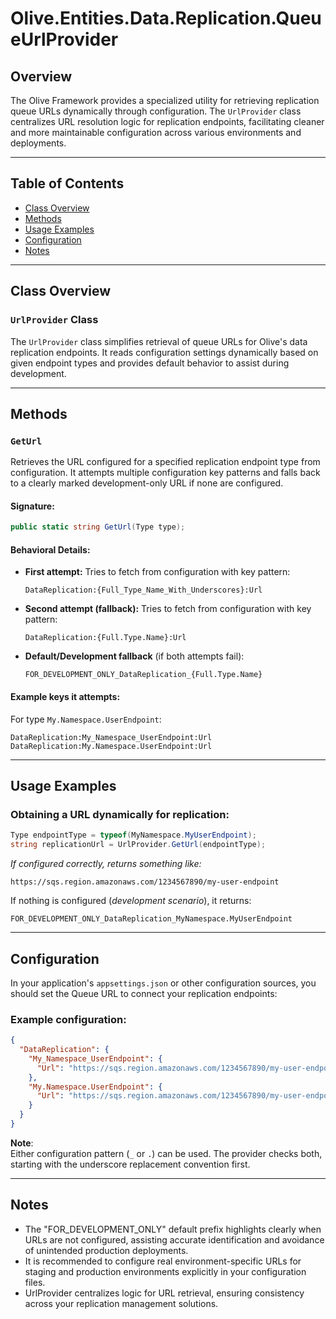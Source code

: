 ﻿# Olive.Entities.Data.Replication.QueueUrlProvider

## Overview

The Olive Framework provides a specialized utility for retrieving replication queue URLs dynamically through configuration. The `UrlProvider` class centralizes URL resolution logic for replication endpoints, facilitating cleaner and more maintainable configuration across various environments and deployments.

---

## Table of Contents

- [Class Overview](#class-overview)
- [Methods](#methods)
- [Usage Examples](#usage-examples)
- [Configuration](#configuration)
- [Notes](#notes)  

---

## Class Overview  

### `UrlProvider` Class  

The `UrlProvider` class simplifies retrieval of queue URLs for Olive's data replication endpoints. It reads configuration settings dynamically based on given endpoint types and provides default behavior to assist during development.

---

## Methods  

### `GetUrl`

Retrieves the URL configured for a specified replication endpoint type from configuration. It attempts multiple configuration key patterns and falls back to a clearly marked development-only URL if none are configured.

#### Signature:

```csharp
public static string GetUrl(Type type);
```

#### Behavioral Details:

- **First attempt:** Tries to fetch from configuration with key pattern:
  ```
  DataReplication:{Full_Type_Name_With_Underscores}:Url
  ```
- **Second attempt (fallback):** Tries to fetch from configuration with key pattern:
  ```
  DataReplication:{Full.Type.Name}:Url
  ```
- **Default/Development fallback** (if both attempts fail):
  ```
  FOR_DEVELOPMENT_ONLY_DataReplication_{Full.Type.Name}
  ```

#### Example keys it attempts:

For type `My.Namespace.UserEndpoint`:
```
DataReplication:My_Namespace_UserEndpoint:Url
DataReplication:My.Namespace.UserEndpoint:Url
```

---

## Usage Examples  

### Obtaining a URL dynamically for replication:

```csharp
Type endpointType = typeof(MyNamespace.MyUserEndpoint);
string replicationUrl = UrlProvider.GetUrl(endpointType);
```

_If configured correctly, returns something like:_

```
https://sqs.region.amazonaws.com/1234567890/my-user-endpoint
```

If nothing is configured (_development scenario_), it returns:

```
FOR_DEVELOPMENT_ONLY_DataReplication_MyNamespace.MyUserEndpoint
```

---

## Configuration  

In your application's `appsettings.json` or other configuration sources, you should set the Queue URL to connect your replication endpoints:

### Example configuration:

```json
{
  "DataReplication": {
    "My_Namespace_UserEndpoint": {
      "Url": "https://sqs.region.amazonaws.com/1234567890/my-user-endpoint"
    },
    "My.Namespace.UserEndpoint": {
      "Url": "https://sqs.region.amazonaws.com/1234567890/my-user-endpoint-alt"
    }
  }
}
```

**Note**:  
Either configuration pattern (`_` or `.`) can be used. The provider checks both, starting with the underscore replacement convention first.

---

## Notes  

- The "FOR_DEVELOPMENT_ONLY" default prefix highlights clearly when URLs are not configured, assisting accurate identification and avoidance of unintended production deployments.
- It is recommended to configure real environment-specific URLs for staging and production environments explicitly in your configuration files.
- UrlProvider centralizes logic for URL retrieval, ensuring consistency across your replication management solutions.